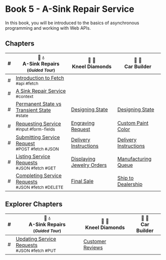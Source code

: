 # Book 5 - A-Sink Repair Service

In this book, you will be introduced to the basics of asynchronous programming and working with Web APIs.

## Chapters

| # | 🔧 💧 <br/> A-Sink Repairs <sub> <br/> (_Guided Tour_)</sub> | 💎 💍  <br/> Kneel Diamonds | 🚙 🚗 <br/> Car Builder |
|--|--|--|--|
| # | [Introduction to Fetch](./chapters/AS_FETCH_INTRO.md) <br/> <sub style="font-size:0.85rem;">#api #fetch</sub> |  |  |
| # | [A Sink Repair Service](./chapters/AS_INTRO.md) <br/> <sub style="font-size:0.85rem;">#context</sub> |  |  |
| # | [Permanent State vs Transient State](./chapters/AS_STATE_TYPES.md) <br/> <sub style="font-size:0.85rem;">#state</sub>  | [Designing State](./chapters/KD_API_STATE.md) | [Designing State](./chapters/CB_API_STATE.md) |
| # | [Requesting Service](./chapters/AS_USER_INPUT.md) <br/> <sub style="font-size:0.85rem;">#input #form-fields</sub> | [Engraving Request](./chapters/KD_USER_INPUT.md) | [Custom Paint Color](./chapters/CB_USER_INPUT.md) |
| # | [Submitting Service Request](./chapters/AS_HTTP_POST.md) <br/> <sub style="font-size:0.85rem;">#POST #fetch #JSON</sub> | [Delivery Instructions](./chapters/KD_COMPLETE_ORDER.md) | [Delivery Instructions](./chapters/CB_DELIVERY.md) |
| # | [Listing Service Requests](./chapters/AS_HTTP_GET.md) <br/> <sub style="font-size:0.85rem;">#JSON #fetch #GET</sub> | [Displaying Jewelry Orders](./chapters/KD_GETTING_NEW_STATE.md) | [Manufacturing Queue](./chapters/CB_GETTING_NEW_STATE.md) |
| # | [Completing Service Requests](./chapters/AS_HTTP_DELETE.md) <br/> <sub style="font-size:0.85rem;">#JSON #fetch #DELETE</sub> | [Final Sale](./chapters/KD_DELETE_ORDER.md) | [Ship to Dealership](./chapters/CB_DELETE_CAR.md) |

## Explorer Chapters

| # | 🔧 💧 <br/> A-Sink Repairs <sub> <br/> (_Guided Tour_)</sub> | 💎 💍  <br/> Kneel Diamonds | 🚙 🚗 <br/> Car Builder |
|--|--|--|--|
| # | [Updating Service Requests](./chapters/AS_HTTP_PUT.md) <br/> <sub style="font-size:0.85rem;">#JSON #fetch #PUT</sub> | [Customer Reviews](./chapters/KD_REVIEWS.md) | |
